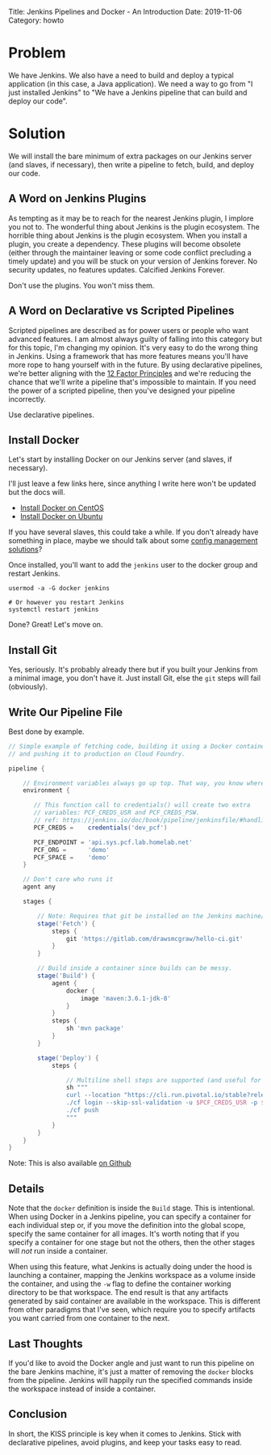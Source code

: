 Title: Jenkins Pipelines and Docker - An Introduction
Date: 2019-11-06
Category: howto

# Problem
We have Jenkins. We also have a need to build and deploy a typical application (in this case, a Java application). We need a way to go from "I just installed Jenkins" to "We have a Jenkins pipeline that can build and deploy our code".

# Solution
We will install the bare minimum of extra packages on our Jenkins server (and slaves, if necessary), then write a pipeline to fetch, build, and deploy our code.

## A Word on Jenkins Plugins
As tempting as it may be to reach for the nearest Jenkins plugin, I implore you not to. The wonderful thing about Jenkins is the plugin ecosystem. The horrible thing about Jenkins is the plugin ecosystem. When you install a plugin, you create a dependency. These plugins will become obsolete (either through the maintainer leaving or some code conflict precluding a timely update) and you will be stuck on your version of Jenkins forever. No security updates, no features updates. Calcified Jenkins Forever.

Don't use the plugins. You won't miss them.

## A Word on Declarative vs Scripted Pipelines
Scripted pipelines are described as for power users or people who want advanced features. I am almost always guilty of falling into this category but for this topic, I'm changing my opinion. It's very easy to do the wrong thing in Jenkins. Using a framework that has more features means you'll have more rope to hang yourself with in the future. By using declarative pipelines, we're better aligning with the [12 Factor Principles](https://12factor.net/) and we're reducing the chance that we'll write a pipeline that's impossible to maintain. If you need the power of a scripted pipeline, then you've designed your pipeline incorrectly.

Use declarative pipelines.

## Install Docker
Let's start by installing Docker on our Jenkins server (and slaves, if necessary). 

I'll just leave a few links here, since anything I write here won't be updated but the docs will.

* [Install Docker on CentOS](https://docs.docker.com/install/linux/docker-ce/centos/)
* [Install Docker on Ubuntu](https://docs.docker.com/install/linux/docker-ce/ubuntu/)

If you have several slaves, this could take a while. If you don't already have something in place, maybe we should talk about some [config management]({filename}salted-vmware-part-01.md)  [solutions]({filename}salt-reactor-dnsmasq.md)?

Once installed, you'll want to add the `jenkins` user to the docker group and restart Jenkins.

```
usermod -a -G docker jenkins

# Or however you restart Jenkins
systemctl restart jenkins
```

Done? Great! Let's move on.

## Install Git
Yes, seriously. It's probably already there but if you built your Jenkins from a minimal image, you don't have it. Just install Git, else the `git` steps will fail (obviously).


## Write Our Pipeline File

Best done by example.

```groovy
// Simple example of fetching code, building it using a Docker container,
// and pushing it to production on Cloud Foundry.

pipeline {

    // Environment variables always go up top. That way, you know where to find them :)
    environment {

       // This function call to credentials() will create two extra
       // variables: PCF_CREDS_USR and PCF_CREDS_PSW.
       // ref: https://jenkins.io/doc/book/pipeline/jenkinsfile/#handling-credentials
       PCF_CREDS =    credentials('dev_pcf')

       PCF_ENDPOINT = 'api.sys.pcf.lab.homelab.net'
       PCF_ORG =      'demo'
       PCF_SPACE =    'demo'
    }

    // Don't care who runs it
    agent any

    stages {

        // Note: Requires that git be installed on the Jenkins machine/slave.
        stage('Fetch') {
            steps {
                git 'https://gitlab.com/drawsmcgraw/hello-ci.git'
            }
        }

        // Build inside a container since builds can be messy.
        stage('Build') {
            agent {
                docker {
                    image 'maven:3.6.1-jdk-8'
                }
            }
            steps {
                sh 'mvn package'
            }
        }

        stage('Deploy') {
            steps {

                // Multiline shell steps are supported (and useful for readability)
                sh """
                curl --location "https://cli.run.pivotal.io/stable?release=linux64-binary&source=github" | tar zx 
                ./cf login --skip-ssl-validation -u $PCF_CREDS_USR -p $PCF_CREDS_PSW -a $PCF_ENDPOINT -o $PCF_ORG -s $PCF_SPACE
                ./cf push
                """
            }
        }
    }
}
```

Note: This is also available [on Github](https://github.com/drawsmcgraw/pipeline-examples/blob/master/jenkins/build-with-docker-and-cf-push.groovy)

## Details

Note that the `docker` definition is inside the `Build` stage. This is intentional. When using Docker in a Jenkins pipeline, you can specify a container for each individual step or, if you move the definition into the global scope, specify the same container for all images. It's worth noting that if you specify a container for one stage but not the others, then the other stages will _not_ run inside a container. 

When using this feature, what Jenkins is actually doing under the hood is launching a container, mapping the Jenkins workspace as a volume inside the container, and using the `-w` flag to define the container working directory to be that workspace. The end result is that any artifacts generated by said container are available in the workspace. This is different from other paradigms that I've seen, which require you to specify artifacts you want carried from one container to the next.

## Last Thoughts
If you'd like to avoid the Docker angle and just want to run this pipeline on the bare Jenkins machine, it's just a matter of removing the `docker` blocks from the pipeline. Jenkins will happily run the specified commands inside the workspace instead of inside a container.

## Conclusion
In short, the KISS principle is key when it comes to Jenkins. Stick with declarative pipelines, avoid plugins, and keep your tasks easy to read.
